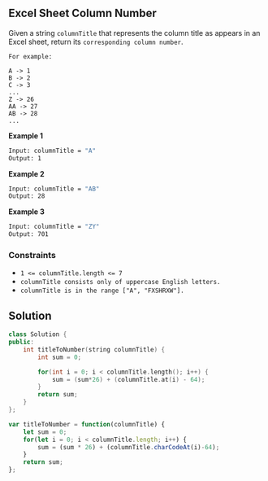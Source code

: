 
##    Excel Sheet Column Number

Given a string ```columnTitle``` that represents the column title as appears in an Excel sheet, return its ```corresponding column number```.

```
For example:

A -> 1
B -> 2
C -> 3
...
Z -> 26
AA -> 27
AB -> 28 
...
 ```

 


 




**Example 1**
```bash
Input: columnTitle = "A"
Output: 1
```
**Example 2**
```bash
Input: columnTitle = "AB"
Output: 28
```
**Example 3**
```bash
Input: columnTitle = "ZY"
Output: 701
```

### Constraints

- ```1 <= columnTitle.length <= 7```
- ```columnTitle consists only of uppercase English letters.```
- ```columnTitle is in the range ["A", "FXSHRXW"].```
## Solution

```cpp
class Solution {
public:
    int titleToNumber(string columnTitle) {
        int sum = 0;

        for(int i = 0; i < columnTitle.length(); i++) {
            sum = (sum*26) + (columnTitle.at(i) - 64);
        }
        return sum;
    }
};
```

```javascript
var titleToNumber = function(columnTitle) {
    let sum = 0;
    for(let i = 0; i < columnTitle.length; i++) {
        sum = (sum * 26) + (columnTitle.charCodeAt(i)-64);
    }
    return sum;
};
```
